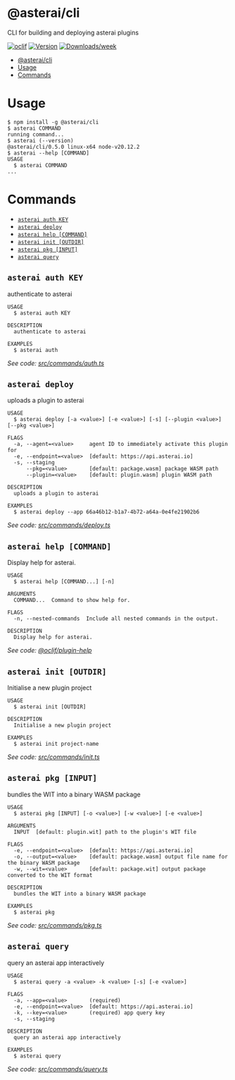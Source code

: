 # @asterai/cli

CLI for building and deploying asterai plugins

[![oclif](https://img.shields.io/badge/cli-oclif-brightgreen.svg)](https://oclif.io)
[![Version](https://img.shields.io/npm/v/@asterai/cli.svg)](https://npmjs.org/package/@asterai/cli)
[![Downloads/week](https://img.shields.io/npm/dw/@asterai/cli.svg)](https://npmjs.org/package/@asterai/cli)

<!-- toc -->

- [@asterai/cli](#asteraicli)
- [Usage](#usage)
- [Commands](#commands)
<!-- tocstop -->

# Usage

<!-- usage -->

```sh-session
$ npm install -g @asterai/cli
$ asterai COMMAND
running command...
$ asterai (--version)
@asterai/cli/0.5.0 linux-x64 node-v20.12.2
$ asterai --help [COMMAND]
USAGE
  $ asterai COMMAND
...
```

<!-- usagestop -->

# Commands

<!-- commands -->

- [`asterai auth KEY`](#asterai-auth-key)
- [`asterai deploy`](#asterai-deploy)
- [`asterai help [COMMAND]`](#asterai-help-command)
- [`asterai init [OUTDIR]`](#asterai-init-outdir)
- [`asterai pkg [INPUT]`](#asterai-pkg-input)
- [`asterai query`](#asterai-query)

## `asterai auth KEY`

authenticate to asterai

```
USAGE
  $ asterai auth KEY

DESCRIPTION
  authenticate to asterai

EXAMPLES
  $ asterai auth
```

_See code: [src/commands/auth.ts](https://github.com/asterai-io/asterai-sdk/blob/v0.5.0/src/commands/auth.ts)_

## `asterai deploy`

uploads a plugin to asterai

```
USAGE
  $ asterai deploy [-a <value>] [-e <value>] [-s] [--plugin <value>] [--pkg <value>]

FLAGS
  -a, --agent=<value>     agent ID to immediately activate this plugin for
  -e, --endpoint=<value>  [default: https://api.asterai.io]
  -s, --staging
      --pkg=<value>       [default: package.wasm] package WASM path
      --plugin=<value>    [default: plugin.wasm] plugin WASM path

DESCRIPTION
  uploads a plugin to asterai

EXAMPLES
  $ asterai deploy --app 66a46b12-b1a7-4b72-a64a-0e4fe21902b6
```

_See code: [src/commands/deploy.ts](https://github.com/asterai-io/asterai-sdk/blob/v0.5.0/src/commands/deploy.ts)_

## `asterai help [COMMAND]`

Display help for asterai.

```
USAGE
  $ asterai help [COMMAND...] [-n]

ARGUMENTS
  COMMAND...  Command to show help for.

FLAGS
  -n, --nested-commands  Include all nested commands in the output.

DESCRIPTION
  Display help for asterai.
```

_See code: [@oclif/plugin-help](https://github.com/oclif/plugin-help/blob/v6.0.22/src/commands/help.ts)_

## `asterai init [OUTDIR]`

Initialise a new plugin project

```
USAGE
  $ asterai init [OUTDIR]

DESCRIPTION
  Initialise a new plugin project

EXAMPLES
  $ asterai init project-name
```

_See code: [src/commands/init.ts](https://github.com/asterai-io/asterai-sdk/blob/v0.5.0/src/commands/init.ts)_

## `asterai pkg [INPUT]`

bundles the WIT into a binary WASM package

```
USAGE
  $ asterai pkg [INPUT] [-o <value>] [-w <value>] [-e <value>]

ARGUMENTS
  INPUT  [default: plugin.wit] path to the plugin's WIT file

FLAGS
  -e, --endpoint=<value>  [default: https://api.asterai.io]
  -o, --output=<value>    [default: package.wasm] output file name for the binary WASM package
  -w, --wit=<value>       [default: package.wit] output package converted to the WIT format

DESCRIPTION
  bundles the WIT into a binary WASM package

EXAMPLES
  $ asterai pkg
```

_See code: [src/commands/pkg.ts](https://github.com/asterai-io/asterai-sdk/blob/v0.5.0/src/commands/pkg.ts)_

## `asterai query`

query an asterai app interactively

```
USAGE
  $ asterai query -a <value> -k <value> [-s] [-e <value>]

FLAGS
  -a, --app=<value>       (required)
  -e, --endpoint=<value>  [default: https://api.asterai.io]
  -k, --key=<value>       (required) app query key
  -s, --staging

DESCRIPTION
  query an asterai app interactively

EXAMPLES
  $ asterai query
```

_See code: [src/commands/query.ts](https://github.com/asterai-io/asterai-sdk/blob/v0.5.0/src/commands/query.ts)_

<!-- commandsstop -->

